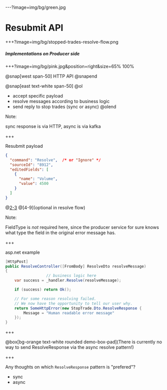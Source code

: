 ---?image=img/bg/green.jpg

# Resubmit API

+++?image=img/bg/stopped-trades-resolve-flow.png

##### Implementations on Producer side

+++?image=img/bg/pink.jpg&position=right&size=65% 100%

@snap[west span-50]
HTTP API
@snapend

@snap[east text-white span-50]
@ol
- accept specific payload
- resolve messages according to business logic
- send reply to stop trades (sync or async)
@olend

Note:

sync response is via HTTP, async is via kafka

+++

Resubmit payload


```json
{
  "command": "Resolve",  /* or "Ignore" */
  "sourceId": "8912",
  "editedFields": [
    {
      "name": "Volume",
      "value": 4500
    }
  ]
}
```

@[2-3](required)
@[4-9](optional in resolve flow)

Note:

FieldType is _not_ required here, since the producer service
for sure knows what type the field in the original error message has.

+++

asp.net example

```cs
[HttpPost]
public ResolveController([FromBody] ResolveDto resolveMessage)
{
                  // business logic here
    var success = _handler.Resolve(resolveMessage);

    if (success) return Ok();

    // For some reason resolving failed.
    // We now have the opportunity to tell our user why.
    return SomeHttpError(new StopTrade.Dto.ResolveResponse {
        Message = "Human readable error message"
    });
}
```

+++

@box[bg-orange text-white rounded demo-box-pad](There is currently no way to send ResolveResponse via the async resolve pattern!)

+++

Any thoughts on which `ResolveResponse` pattern is "prefered"?

- sync
- async
